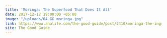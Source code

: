 ```yaml
---
title: 'Moringa: The Superfood That Does It All'
date: 2017-12-17 19:00:00 -05:00
image: "/uploads/04_GG_moringa.jpg"
link: https://www.ahalife.com/the-good-guide/post/2410/moringa-the-ingredient-that-does-it-all
site: The Good Guide
---
```


